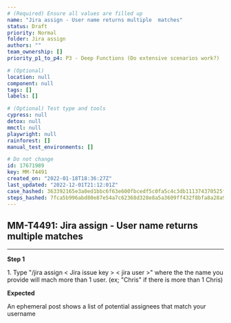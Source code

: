 ```yaml
---
# (Required) Ensure all values are filled up
name: "Jira assign - User name returns multiple  matches"
status: Draft
priority: Normal
folder: Jira assign
authors: ""
team_ownership: []
priority_p1_to_p4: P3 - Deep Functions (Do extensive scenarios work?)

# (Optional)
location: null
component: null
tags: []
labels: []

# (Optional) Test type and tools
cypress: null
detox: null
mmctl: null
playwright: null
rainforest: []
manual_test_environments: []

# Do not change
id: 17671989
key: MM-T4491
created_on: "2022-01-18T18:36:27Z"
last_updated: "2022-12-01T21:12:01Z"
case_hashed: 363392165e3a0ed1bbc6f63e600fbcedf5c0fa5c4c3db111374370525fa31210700b078aff8d3afb3127137e53065f40
steps_hashed: 7fca5b996abd80e87e54a7c62368d328e8a5a3609ff432f8bfa8a28a9f5e68310d77f2fdd4bad7a5ffe2ae73ba8515be
---
```


<!-- (Auto-generated) Based on frontmatter's "key" and "name" -->

## MM-T4491: Jira assign - User name returns multiple matches

---

**Step 1**

1\. Type "/jira assign < Jira issue key > < jira user >" where the the name you provide will mach more than 1 user. (ex; "Chris" if there is more than 1 Chris)

**Expected**

An ephemeral post shows a list of potential assignees that match your username
